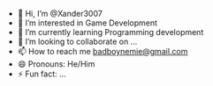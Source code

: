 - 👋 Hi, I’m @Xander3007
- 👀 I’m interested in Game Development
- 🌱 I’m currently learning Programming development
- 💞️ I’m looking to collaborate on ...
- 📫 How to reach me badboynemie@gmail.com
- 😄 Pronouns: He/Him
- ⚡ Fun fact: ...

<!---
Xander3007/Xander3007 is a ✨ special ✨ repository because its `README.md` (this file) appears on your GitHub profile.
You can click the Preview link to take a look at your changes.
--->

